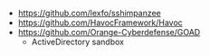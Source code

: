 - https://github.com/lexfo/sshimpanzee
- https://github.com/HavocFramework/Havoc
- https://github.com/Orange-Cyberdefense/GOAD
  - ActiveDirectory sandbox